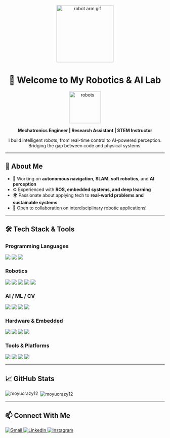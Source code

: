 <p align="center">
  <img src="https://i.gifer.com/7VE.gif" width="180" alt="robot arm gif"/>
</p>

<h1 align="center">🤖 Welcome to My Robotics & AI Lab</h1>

<p align="center">
  <img src="https://cdn.prod.website-files.com/6479eab6eb2ed5e597810e9e/67efa6c1205df5cad940d3cd_677bd79c59e3a46eea413842_6605534f85f6069bdc30164f_Robotics%2525203.gif" width="100" alt="robots"/>
</p>


<p align="center">
  <strong>Mechatronics Engineer | Research Assistant | STEM Instructor</strong>  
</p>
<p align="center">
  I build intelligent robots, from real-time control to AI-powered perception.  
  Bridging the gap between code and physical systems.
</p>

---

## 🧠 About Me

- 🔬 Working on **autonomous navigation**, **SLAM**, **soft robotics**, and **AI perception**
- ⚙️ Experienced with **ROS, embedded systems, and deep learning**
- 🌍 Passionate about applying tech to **real-world problems and sustainable systems**
- 🚀 Open to collaboration on interdisciplinary robotic applications!

---

## 🛠️ Tech Stack & Tools

### Programming Languages

<p>
  <img src="https://img.shields.io/badge/Python-3776AB?style=for-the-badge&logo=python&logoColor=white"/>
  <img src="https://img.shields.io/badge/C++-00599C?style=for-the-badge&logo=c%2B%2B&logoColor=white"/>
  <img src="https://img.shields.io/badge/MATLAB-0076A8?style=for-the-badge&logo=mathworks&logoColor=white"/>
</p>

### Robotics

<p>
  <img src="https://img.shields.io/badge/ROS-22314E?style=for-the-badge&logo=ros&logoColor=white"/>
  <img src="https://img.shields.io/badge/ROS2-22314E?style=for-the-badge&logo=ros&logoColor=white"/>
  <img src="https://img.shields.io/badge/Gazebo-2C528C?style=for-the-badge&logoColor=white"/>
  <img src="https://img.shields.io/badge/RViz-00599C?style=for-the-badge&logo=ubuntu&logoColor=white"/>
  <img src="https://img.shields.io/badge/MoveIt-4C4C4C?style=for-the-badge&logo=robotframework&logoColor=white"/>
</p>

### AI / ML / CV

<p>
  <img src="https://img.shields.io/badge/PyTorch-EE4C2C?style=for-the-badge&logo=pytorch&logoColor=white"/>
  <img src="https://img.shields.io/badge/TensorFlow-FF6F00?style=for-the-badge&logo=tensorflow&logoColor=white"/>
  <img src="https://img.shields.io/badge/OpenCV-5C3EE8?style=for-the-badge&logo=opencv&logoColor=white"/>
  <img src="https://img.shields.io/badge/scikit--learn-F7931E?style=for-the-badge&logo=scikit-learn&logoColor=white"/>
</p>

### Hardware & Embedded

<p>
  <img src="https://img.shields.io/badge/Arduino-00979D?style=for-the-badge&logo=arduino&logoColor=white"/>
  <img src="https://img.shields.io/badge/Raspberry%20Pi-C51A4A?style=for-the-badge&logo=raspberry-pi&logoColor=white"/>
  <img src="https://img.shields.io/badge/NVIDIA-Jetson-76B900?style=for-the-badge&logo=nvidia&logoColor=white"/>
  <img src="https://img.shields.io/badge/Teensy-555555?style=for-the-badge&logo=usb&logoColor=white"/>
</p>

### Tools & Platforms

<p>
  <img src="https://img.shields.io/badge/Docker-2496ED?style=for-the-badge&logo=docker&logoColor=white"/>
  <img src="https://img.shields.io/badge/Linux-FCC624?style=for-the-badge&logo=linux&logoColor=black"/>
  <img src="https://img.shields.io/badge/Git-F05032?style=for-the-badge&logo=git&logoColor=white"/>
  <img src="https://img.shields.io/badge/VS%20Code-007ACC?style=for-the-badge&logo=visual-studio-code&logoColor=white"/>
</p>

---

## 📈 GitHub Stats

<p><img align="left" src="https://github-readme-stats.vercel.app/api/top-langs?username=moyucrazy12&show_icons=true&locale=en&layout=compact" alt="moyucrazy12" /></p>

<p>&nbsp;<img align="center" src="https://github-readme-stats.vercel.app/api?username=moyucrazy12&show_icons=true&locale=en" alt="moyucrazy12" /></p>

---

## 📫 Connect With Me

<p align="left">
  <a href="mailto:c.mallqui@pucp.edu.pe" target="_blank">
    <img alt="Gmail" src="https://img.shields.io/badge/Gmail-D14836?style=for-the-badge&logo=gmail&logoColor=white"/>
  </a>
  <a href="www.linkedin.com/in/cristhian-mallqui-castro" target="_blank">
    <img alt="LinkedIn" src="https://img.shields.io/badge/LinkedIn-0A66C2?style=for-the-badge&logo=linkedin&logoColor=white"/>
  </a>
  <a href="https://www.instagram.com/crisspaceee/" target="_blank">
    <img alt="Instagram" src="https://img.shields.io/badge/Instagram-E4405F?style=for-the-badge&logo=instagram&logoColor=white"/>
  </a>
</p>

